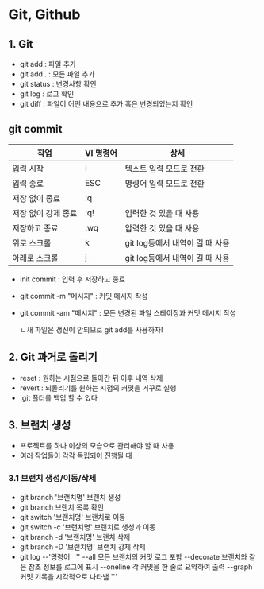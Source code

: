 Git, Github
======================
## 1. Git
* git add     : 파일 추가
* git add .   : 모든 파일 추가
* git status  : 변경사항 확인
* git log     : 로그 확인
* git diff    : 파일이 어떤 내용으로 추가 혹은 변경되었는지 확인

git commit
-------
|작업|VI 명령어|상세|
|------|---|---|
|입력 시작|i|텍스트 입력 모드로 전환|
|입력 종료|ESC|명령어 입력 모드로 전환|
|저장 없이 종료|:q||
|저장 없이 강제 종료|:q!|입력한 것 있을 때 사용|
|저장하고 종료|:wq|압력한 것 있을 때 사용|
|위로 스크롤|k|git log등에서 내역이 길 때 사용|
|아래로 스크롤|j|git log등에서 내역이 길 때 사용|

* init commit             : 입력 후 저장하고 종료
* git commit -m "메시지"   : 커밋 메시지 작성
* git commit -am "메시지"  : 모든 변경된 파일 스테이징과 커밋 메시지 작성

  ㄴ새 파일은 갱신이 안되므로 git add를 사용하자!

## 2. Git 과거로 돌리기
* reset  : 원하는 시점으로 돌아간 뒤 이후 내역 삭제
* revert : 되돌리기를 원하는 시점의 커밋을 거꾸로 실행
* .git 폴더를 백업 할 수 있다

## 3. 브랜치 생성
* 프로젝트를 하나 이상의 모습으로 관리해야 할 때 사용
* 여러 작업들이 각각 독립되어 진행될 때

### 3.1 브랜치 생성/이동/삭제
* git branch '브랜치명'    브랜치 생성
* git branch              브랜치 목록 확인
* git switch '브랜치명'    브랜치로 이동
* git switch -c '브랜치명' 브랜치로 생성과 이동
* git branch -d '브랜치명' 브랜치 삭제
* git branch -D '브랜치명' 브랜치 강제 삭제
* git log --'명령어'
'''
--all      모든 브랜치의 커밋 로그 포함
--decorate 브랜치와 같은 참조 정보를 로그에 표시
--oneline  각 커밋을 한 줄로 요약하여 출력
--graph    커밋 기록을 시각적으로 나타냄
'''
